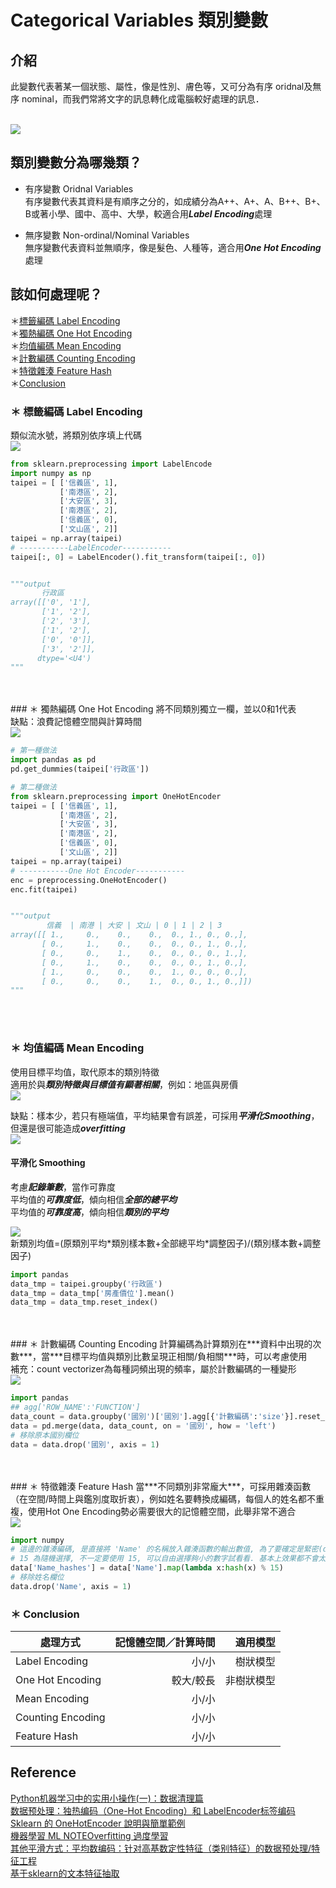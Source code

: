 # Categorical Variables 類別變數
## 介紹
此變數代表著某一個狀態、屬性，像是性別、膚色等，又可分為有序 oridnal及無序 nominal，而我們常將文字的訊息轉化成電腦較好處理的訊息．

<br><img src="Categorical Variables.png">

## 類別變數分為哪幾類？
* 有序變數 Oridnal Variables
<br>有序變數代表其資料是有順序之分的，如成績分為A++、A+、A、B++、B+、B或著小學、國中、高中、大學，較適合用***Label Encoding***處理

* 無序變數 Non-ordinal/Nominal Variables
<br>無序變數代表資料並無順序，像是髮色、人種等，適合用***One Hot Encoding***處理

## 該如何處理呢？
＊[標籤編碼 Label Encoding](#-標籤編碼-label-encoding)
<br>＊[獨熱編碼 One Hot Encoding](#-獨熱編碼-one-hot-encoding)
<br>＊[均值編碼 Mean Encoding](#-均值編碼-mean-encoding)
<br>＊[計數編碼 Counting Encoding](#-計數編碼-counting-encoding)
<br>＊[特徵雜湊 Feature Hash](#-特徵雜湊-feature-hash)
<br>＊[Conclusion](#-Conclusion)

### ＊ 標籤編碼 Label Encoding
類似流水號，將類別依序填上代碼
<br><img src="Label Encoding.png">

```python
from sklearn.preprocessing import LabelEncode
import numpy as np
taipei = [ ['信義區', 1],
           ['南港區', 2],
           ['大安區', 3],
           ['南港區', 2],
           ['信義區', 0],
           ['文山區', 2]]
taipei = np.array(taipei)
# -----------LabelEncoder-----------
taipei[:, 0] = LabelEncoder().fit_transform(taipei[:, 0])


"""output
       行政區
array([['0', '1'],
       ['1', '2'],
       ['2', '3'],
       ['1', '2'],
       ['0', '0']],
       ['3', '2']],
      dtype='<U4')
"""
```
<br>
<br>
### ＊ 獨熱編碼 One Hot Encoding
將不同類別獨立一欄，並以0和1代表
<br>缺點：浪費記憶體空間與計算時間
<br><img src="One Hot Encoding.png">

```python
# 第一種做法
import pandas as pd
pd.get_dummies(taipei['行政區'])
```

```python
# 第二種做法
from sklearn.preprocessing import OneHotEncoder
taipei = [ ['信義區', 1],
           ['南港區', 2],
           ['大安區', 3],
           ['南港區', 2],
           ['信義區', 0],
           ['文山區', 2]]
taipei = np.array(taipei)
# -----------One Hot Encoder-----------
enc = preprocessing.OneHotEncoder()
enc.fit(taipei)


"""output
        信義  | 南港 | 大安 | 文山 | 0 | 1 | 2 | 3
array([[ 1.,     0.,    0.,    0.,  0., 1., 0., 0.,],
       [ 0.,     1.,    0.,    0.,  0., 0., 1., 0.,],
       [ 0.,     0.,    1.,    0.,  0., 0., 0., 1.,],
       [ 0.,     1.,    0.,    0.,  0., 0., 1., 0.,],
       [ 1.,     0.,    0.,    0.,  1., 0., 0., 0.,],
       [ 0.,     0.,    0.,    1.,  0., 0., 1., 0.,]])
"""
```
<br>
<br>

### ＊ 均值編碼 Mean Encoding
使用目標平均值，取代原本的類別特徵
<br>適用於與***類別特徵與目標值有顯著相關***，例如：地區與房價
<br><img src="Mean Encoding.png">

缺點：樣本少，若只有極端值，平均結果會有誤差，可採用***平滑化Smoothing***，但還是很可能造成***overfitting***
<br><img src="Smoothing01.png">

#### 平滑化 Smoothing
考慮***記錄筆數***，當作可靠度
<br>平均值的***可靠度低***，傾向相信***全部的總平均***
<br>平均值的***可靠度高***，傾向相信***類別的平均***
<p><img src="Smoothing02.png">
<br>新類別均值=(原類別平均*類別樣本數+全部總平均*調整因子)/(類別樣本數+調整因子)
<br>
<!-- $新類別均值 = \frac{(原類別平均 * 類別樣本數 + 全部總平均 * 調整因子)}{類別樣本數 + 調整因子}$ -->

```python
import pandas
data_tmp = taipei.groupby('行政區')
data_tmp = data_tmp['房產價位'].mean()
data_tmp = data_tmp.reset_index()
```
<br>
<br>
### ＊ 計數編碼 Counting Encoding
計算編碼為計算類別在***資料中出現的次數***，當***目標平均值與類別比數呈現正相關/負相關***時，可以考慮使用
<br>補充：count vectorizer為每種詞頻出現的頻率，屬於計數編碼的一種變形
<br><img src="Counting Encoding.png">

```python
import pandas
## agg['ROW_NAME':'FUNCTION']
data_count = data.groupby('國別')['國別'].agg[{'計數編碼':'size'}].reset_index()
data = pd.merge(data, data_count, on = '國別', how = 'left')
# 移除原本國別欄位
data = data.drop('國別', axis = 1)
```
<br>
<br>
### ＊ 特徵雜湊 Feature Hash
當***不同類別非常龐大***，可採用雜湊函數（在空間/時間上與鑑別度取折衷），例如姓名要轉換成編碼，每個人的姓名都不重複，使用Hot One Encoding勢必需要很大的記憶體空間，此舉非常不適合
<br><img src="Hash table.png">

```python
import numpy
# 這邊的雜湊編碼, 是直接將 'Name' 的名稱放入雜湊函數的輸出數值, 為了要確定是緊密(dense)特徵, 因此除以15後看餘數
# 15 為隨機選擇, 不一定要使用 15, 可以自由選擇夠小的數字試看看. 基本上效果都不會太好
data['Name_hashes'] = data['Name'].map(lambda x:hash(x) % 15)
# 移除姓名欄位
data.drop('Name', axis = 1)
```

### ＊ Conclusion
處理方式         |記憶體空間／計算時間 |適用模型
-------------------|----------------:|-------:
Label Encoding     |小/小             |樹狀模型
One Hot Encoding   |較大/較長          |非樹狀模型
Mean Encoding      |小/小             |
Counting Encoding  |小/小             |
Feature Hash       |小/小             |



## Reference
[Python机器学习中的实用小操作(一)：数据清理篇](https://zhuanlan.zhihu.com/p/29893734)
<br>[数据预处理：独热编码（One-Hot Encoding）和 LabelEncoder标签编码](https://www.twblogs.net/a/5baab6e32b7177781a0e6859/zh-cn/)
<br>[Sklearn 的 OneHotEncoder 說明與簡單範例](https://tree.rocks/python/sklearn-explain-onehotencoder-use/)
<br>[機器學習 ML NOTEOverfitting 過度學習](https://medium.com/雞雞與兔兔的工程世界/機器學習-ml-note-overfitting-過度學習-6196902481bb)
<br>[其他平滑方式：平均数编码：针对高基数定性特征（类别特征）的数据预处理/特征工程](https://zhuanlan.zhihu.com/p/26308272)
<br>[基于sklearn的文本特征抽取](https://www.jianshu.com/p/063840752151)
